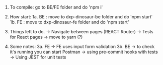 1. To compile:
    go to BE/FE folder and do 'npm i'
2. How start:
  1a. BE : move to dxp-dinosaur-be folder and do 'npm start'
  1b. FE : move to dxp-dinosaur-fe folder and do 'npm start'

3. Things left to do.
   -> Navigate between pages (REACT Router)
   -> Tests for React pages
   -> move to yarn (?)

4. Some notes:
  3a. FE
    -> FE uses input form validation
  3b. BE
    -> to check it's running you can start Postman
    -> using pre-commit hooks with tests
    -> Using JEST for unit tests
